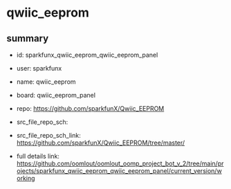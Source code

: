 # qwiic_eeprom
 
## summary 
* id: sparkfunx_qwiic_eeprom_qwiic_eeprom_panel
* user: sparkfunx
* name: qwiic_eeprom
* board: qwiic_eeprom_panel
* repo: https://github.com/sparkfunX/Qwiic_EEPROM



* src_file_repo_sch: 
* src_file_repo_sch_link: https://github.com/sparkfunX/Qwiic_EEPROM/tree/master/
* full details link: https://github.com/oomlout/oomlout_oomp_project_bot_v_2/tree/main/projects/sparkfunx_qwiic_eeprom_qwiic_eeprom_panel/current_version/working  







